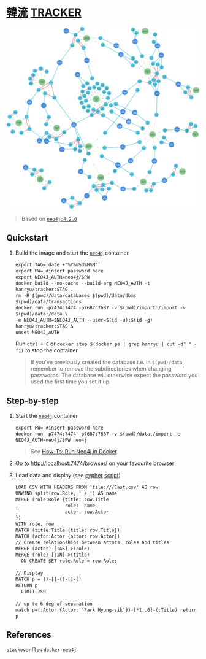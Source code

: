 [韓流][Hanryu] [TRACKER][data]	
===
![](assets/graph.png)

[cypher]: https://neo4j.com/developer/cypher/
[data]: https://docs.google.com/spreadsheets/d/1jfbcvcDfWjKBTsL-sfY0QOJCE33ou75tL_Or-CJ2ijA/edit?usp=sharing
[Hanryu]: https://en.wikipedia.org/wiki/Korean_wave
[`neo4j`]: https://neo4j.com/developer/docker-run-neo4j/
[166]: https://github.com/neo4j/docker-neo4j/issues/166
[48357238]: https://stackoverflow.com/questions/48357238/how-can-i-run-cypher-scripts-on-startup-of-a-neo4j-docker-container
[4.2]: https://neo4j.com/docs/operations-manual/current/docker/introduction/

> Based on [`neo4j:4.2.0`][4.2]

Quickstart
---
1. Build the image and start the [`neo4j`] container
    ```shell script
    export TAG=`date +"%Y%m%d%H%M"`
    export PW= #insert password here
    export NEO4J_AUTH=neo4j/$PW
    docker build --no-cache --build-arg NEO4J_AUTH -t hanryu/tracker:$TAG .
    rm -R $(pwd)/data/databases $(pwd)/data/dbms $(pwd)/data/transactions
    docker run -p7474:7474 -p7687:7687 -v $(pwd)/import:/import -v $(pwd)/data:/data \
    -e NEO4J_AUTH=$NEO4J_AUTH --user=$(id -u):$(id -g) hanryu/tracker:$TAG &
    unset NEO4J_AUTH
    ```
   
   Run `ctrl + C` or `docker stop $(docker ps | grep hanryu | cut -d" " -f1)` to stop the container.
   
   > If you've previously created the database i.e. in `$(pwd)/data`, remember to remove the subdirectories when 
   changing passwords. The database will otherwise expect the password you used the first time you set it up.

Step-by-step
---
1. Start the [`neo4j`] container
    ```shell script
    export PW= #insert password here
    docker run -p7474:7474 -p7687:7687 -v $(pwd)/data:/import -e NEO4J_AUTH=neo4j/$PW neo4j
    ```
    > See [How-To: Run Neo4j in Docker][`neo4j`]

1. Go to [http://localhost:7474/browser/](http://localhost:7474/browser/) on your favourite browser
1. Load data and display (see [cypher] [script](hanryu.cypher))
    ```cypher
    LOAD CSV WITH HEADERS FROM 'file:///Cast.csv' AS row
    UNWIND split(row.Role, ' / ') AS name
    MERGE (role:Role {title: row.Title
    ,                 role:  name
    ,                 actor: row.Actor
    })
    WITH role, row
    MATCH (title:Title {title: row.Title})
    MATCH (actor:Actor {actor: row.Actor})
    // Create relationships between actors, roles and titles
    MERGE (actor)-[:AS]->(role)
    MERGE (role)-[:IN]->(title)
      ON CREATE SET role.Role = row.Role;
   
    // Display
    MATCH p = ()-[]-()-[]-()
    RETURN p
      LIMIT 750
   
    // up to 6 deg of separation
    match p=(:Actor {Actor: 'Park Hyung-sik'})-[*1..6]-(:Title) return p
    ```

References
---
[`stackoverflow`][48357238]
[`docker-neo4j`][166]
